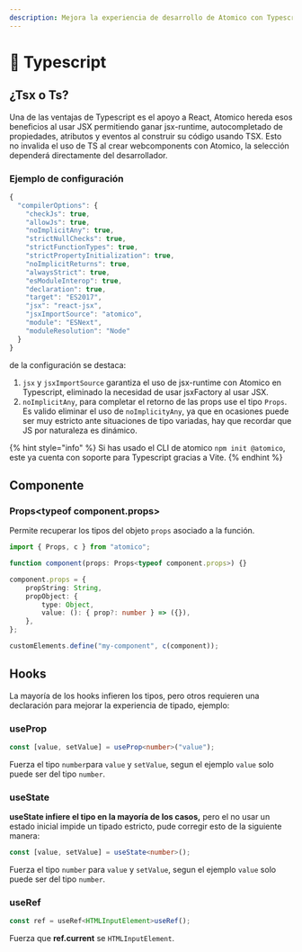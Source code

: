 ```yaml
---
description: Mejora la experiencia de desarrollo de Atomico con Typescript.
---
```


# 📜 Typescript

## ¿Tsx o Ts?

Una de las ventajas de Typescript es el apoyo a React, Atomico hereda esos beneficios al usar JSX permitiendo ganar jsx-runtime, autocompletado de propiedades, atributos y eventos al construir su código usando TSX. Esto no invalida el uso de TS al crear webcomponents con Atomico, la selección dependerá directamente del desarrollador.

### Ejemplo de configuración

```javascript
{
  "compilerOptions": {
    "checkJs": true,
    "allowJs": true,
    "noImplicitAny": true,
    "strictNullChecks": true,
    "strictFunctionTypes": true,
    "strictPropertyInitialization": true,
    "noImplicitReturns": true,
    "alwaysStrict": true,
    "esModuleInterop": true,
    "declaration": true,
    "target": "ES2017",
    "jsx": "react-jsx",
    "jsxImportSource": "atomico",
    "module": "ESNext",
    "moduleResolution": "Node"
  }
}
```

de la configuración se destaca:

1. `jsx` y `jsxImportSource`  garantiza el uso de jsx-runtime con Atomico en Typescript, eliminado la necesidad de usar jsxFactory al usar JSX.
2. `noImplicitAny`, para completar el retorno de las props use el tipo `Props`. Es valido eliminar el uso de `noImplicityAny`,  ya que en ocasiones puede ser muy estricto ante situaciones de tipo variadas, hay que recordar que JS por naturaleza es dinámico.

{% hint style="info" %}
Si has usado el CLI de atomico  `npm init @atomico`, este ya cuenta con soporte para Typescript gracias a Vite.
{% endhint %}

## Componente

### Props&lt;typeof component.props&gt;

Permite recuperar los tipos del objeto `props` asociado a la función.

```typescript
import { Props, c } from "atomico";

function component(props: Props<typeof component.props>) {}

component.props = {
    propString: String,
    propObject: {
        type: Object,
        value: (): { prop?: number } => ({}),
    },
};

customElements.define("my-component", c(component));
```

## Hooks

La mayoría de los hooks infieren los tipos, pero otros requieren una declaración para mejorar la experiencia de tipado, ejemplo:

### useProp

```typescript
const [value, setValue] = useProp<number>("value");
```

Fuerza el tipo `number`para `value` y `setValue`, segun el ejemplo `value` solo puede ser del tipo `number`.

### useState

**useState infiere el tipo en la mayoría de los casos,** pero el no usar un estado inicial impide un tipado estricto, pude corregir esto de la siguiente manera:

```typescript
const [value, setValue] = useState<number>();
```

Fuerza el tipo `number` para `value` y `setValue`, segun el ejemplo `value` solo puede ser del tipo `number`.

### useRef

```typescript
const ref = useRef<HTMLInputElement>useRef();
```

Fuerza que **ref.current** se `HTMLInputElement`.

